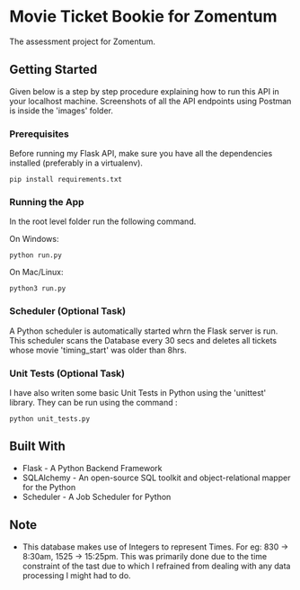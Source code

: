 # Movie Ticket Bookie for Zomentum

The assessment project for Zomentum.

## Getting Started

Given below is a step by step procedure explaining how to run this API in your localhost machine. Screenshots of all the API endpoints using Postman is inside the 'images' folder.

### Prerequisites

Before running my Flask API, make sure you have all the dependencies installed (preferably in a virtualenv).

```
pip install requirements.txt
```

### Running the App
In the root level folder run the following command.

On Windows:
```
python run.py
```
On Mac/Linux:
```
python3 run.py
```

### Scheduler (Optional Task)
A Python scheduler is automatically started whrn the Flask server is run. This scheduler scans the Database every 30 secs and deletes all tickets whose movie 'timing_start' was older than 8hrs.

### Unit Tests (Optional Task)
I have also writen some basic Unit Tests in Python using the 'unittest' library. They can be run using the command :

```
python unit_tests.py
```
## Built With

* Flask - A Python Backend Framework
* SQLAlchemy - An open-source SQL toolkit and object-relational mapper for the Python
* Scheduler - A Job Scheduler for Python

## Note

* This database makes use of Integers to represent Times. For eg: 830 -> 8:30am, 1525 -> 15:25pm. This was primarily done due to the time constraint of the tast due to which I refrained from dealing with any data processing I might had to do.
